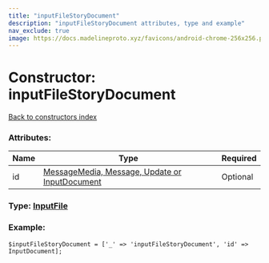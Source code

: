 ```yaml
---
title: "inputFileStoryDocument"
description: "inputFileStoryDocument attributes, type and example"
nav_exclude: true
image: https://docs.madelineproto.xyz/favicons/android-chrome-256x256.png
---
```

# Constructor: inputFileStoryDocument  
[Back to constructors index](/API_docs/constructors/index.html)



### Attributes:

| Name     |    Type       | Required |
|----------|---------------|----------|
|id|[MessageMedia, Message, Update or InputDocument](/API_docs/types/InputDocument.html) | Optional|



### Type: [InputFile](/API_docs/types/InputFile.html)


### Example:

```
$inputFileStoryDocument = ['_' => 'inputFileStoryDocument', 'id' => InputDocument];
```  
